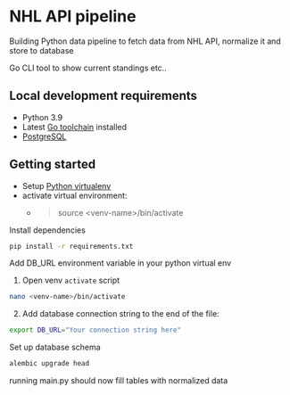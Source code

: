 # NHL API pipeline

Building Python data pipeline to fetch data from NHL API, normalize it and store to database

Go CLI tool to show current standings etc..

## Local development requirements

- Python 3.9 
- Latest [Go toolchain](https://golang.org/dl/) installed
- [PostgreSQL](https://www.postgresql.org/download/)

## Getting started
- Setup [Python virtualenv](https://pypi.org/project/virtualenv/)
- activate virtual environment:
    -  > source \<venv-name\>/bin/activate

Install dependencies 
```bash
pip install -r requirements.txt
```

Add DB_URL environment variable in your python virtual env
1. Open venv `activate` script
```bash
nano <venv-name>/bin/activate
```
2. Add database connection string to the end of the file:
```bash
export DB_URL="Your connection string here"
```

Set up database schema
```bash
alembic upgrade head
```

running main.py should now fill tables with normalized data
